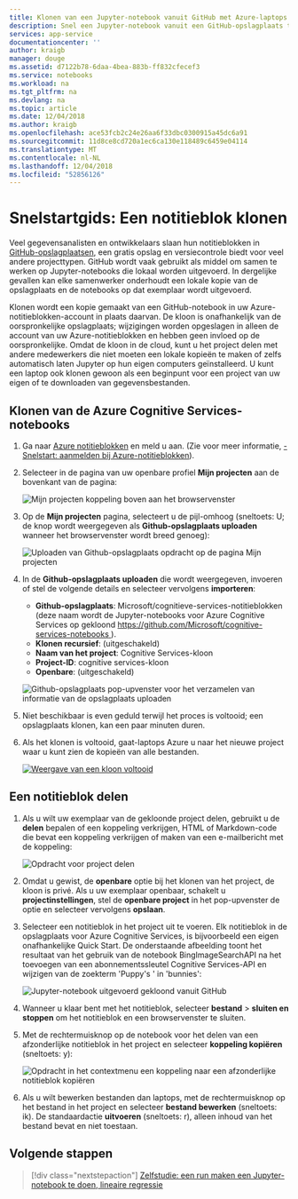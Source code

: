 ```yaml
---
title: Klonen van een Jupyter-notebook vanuit GitHub met Azure-laptops | Microsoft Docs
description: Snel een Jupyter-notebook vanuit een GitHub-opslagplaats te klonen en voer dit in uw Azure-notitieblokken-account.
services: app-service
documentationcenter: ''
author: kraigb
manager: douge
ms.assetid: d7122b78-6daa-4bea-883b-ff832cfecef3
ms.service: notebooks
ms.workload: na
ms.tgt_pltfrm: na
ms.devlang: na
ms.topic: article
ms.date: 12/04/2018
ms.author: kraigb
ms.openlocfilehash: ace53fcb2c24e26aa6f33dbc0300915a45dc6a91
ms.sourcegitcommit: 11d8ce8cd720a1ec6ca130e118489c6459e04114
ms.translationtype: MT
ms.contentlocale: nl-NL
ms.lasthandoff: 12/04/2018
ms.locfileid: "52856126"
---
```

# <a name="quickstart-clone-a-notebook"></a>Snelstartgids: Een notitieblok klonen

Veel gegevensanalisten en ontwikkelaars slaan hun notitieblokken in [GitHub-opslagplaatsen](https://github.com), een gratis opslag en versiecontrole biedt voor veel andere projecttypen. GitHub wordt vaak gebruikt als middel om samen te werken op Jupyter-notebooks die lokaal worden uitgevoerd. In dergelijke gevallen kan elke samenwerker onderhoudt een lokale kopie van de opslagplaats en de notebooks op dat exemplaar wordt uitgevoerd.

Klonen wordt een kopie gemaakt van een GitHub-notebook in uw Azure-notitieblokken-account in plaats daarvan. De kloon is onafhankelijk van de oorspronkelijke opslagplaats; wijzigingen worden opgeslagen in alleen de account van uw Azure-notitieblokken en hebben geen invloed op de oorspronkelijke. Omdat de kloon in de cloud, kunt u het project delen met andere medewerkers die niet moeten een lokale kopieën te maken of zelfs automatisch laten Jupyter op hun eigen computers geïnstalleerd. U kunt een laptop ook klonen gewoon als een beginpunt voor een project van uw eigen of te downloaden van gegevensbestanden.

## <a name="clone-the-azure-cognitive-services-notebooks"></a>Klonen van de Azure Cognitive Services-notebooks

1. Ga naar [Azure notitieblokken](https://notebooks.azure.com) en meld u aan. (Zie voor meer informatie, [-Snelstart: aanmelden bij Azure-notitieblokken](quickstart-sign-in-azure-notebooks.md)).

1. Selecteer in de pagina van uw openbare profiel **Mijn projecten** aan de bovenkant van de pagina:

    ![Mijn projecten koppeling boven aan het browservenster](media/quickstarts/my-projects-link.png)

1. Op de **Mijn projecten** pagina, selecteert u de pijl-omhoog (sneltoets: U; de knop wordt weergegeven als **Github-opslagplaats uploaden** wanneer het browservenster wordt breed genoeg):

    ![Uploaden van Github-opslagplaats opdracht op de pagina Mijn projecten](media/quickstarts/upload-github-repo-command.png)

1. In de **Github-opslagplaats uploaden** die wordt weergegeven, invoeren of stel de volgende details en selecteer vervolgens **importeren**:

    - **Github-opslagplaats**: Microsoft/cognitieve-services-notitieblokken (deze naam wordt de Jupyter-notebooks voor Azure Cognitive Services op gekloond [ https://github.com/Microsoft/cognitive-services-notebooks ](https://github.com/Microsoft/cognitive-services-notebooks)).
    - **Klonen recursief**: (uitgeschakeld)
    - **Naam van het project**: Cognitive Services-kloon
    - **Project-ID**: cognitive services-kloon
    - **Openbare**: (uitgeschakeld)

    ![Github-opslagplaats pop-upvenster voor het verzamelen van informatie van de opslagplaats uploaden](media/quickstarts/upload-github-repo-popup.png)

1. Niet beschikbaar is even geduld terwijl het proces is voltooid; een opslagplaats klonen, kan een paar minuten duren.

1. Als het klonen is voltooid, gaat-laptops Azure u naar het nieuwe project waar u kunt zien de kopieën van alle bestanden.

    [![](media/quickstarts/completed-clone.png "Weergave van een kloon voltooid")](media/quickstarts/completed-clone.png#lightbox)

## <a name="share-a-notebook"></a>Een notitieblok delen

1. Als u wilt uw exemplaar van de gekloonde project delen, gebruikt u de **delen** bepalen of een koppeling verkrijgen, HTML of Markdown-code die bevat een koppeling verkrijgen of maken van een e-mailbericht met de koppeling:

    ![Opdracht voor project delen](media/quickstarts/share-project-command.png)

1. Omdat u gewist, de **openbare** optie bij het klonen van het project, de kloon is privé. Als u uw exemplaar openbaar, schakelt u **projectinstellingen**, stel de **openbare project** in het pop-upvenster de optie en selecteer vervolgens **opslaan**.

1. Selecteer een notitieblok in het project uit te voeren. Elk notitieblok in de opslagplaats voor Azure Cognitive Services, is bijvoorbeeld een eigen onafhankelijke Quick Start. De onderstaande afbeelding toont het resultaat van het gebruik van de notebook BingImageSearchAPI na het toevoegen van een abonnementssleutel Cognitive Services-API en wijzigen van de zoekterm 'Puppy's ' in 'bunnies':

    ![Jupyter-notebook uitgevoerd gekloond vanuit GitHub](media/quickstarts/clone-notebook-result.png)

1. Wanneer u klaar bent met het notitieblok, selecteer **bestand** > **sluiten en stoppen** om het notitieblok en een browservenster te sluiten.

1. Met de rechtermuisknop op de notebook voor het delen van een afzonderlijke notitieblok in het project en selecteer **koppeling kopiëren** (sneltoets: y):

    ![Opdracht in het contextmenu een koppeling naar een afzonderlijke notitieblok kopiëren](media/quickstarts/copy-link-to-individual-notebook.png)

1. Als u wilt bewerken bestanden dan laptops, met de rechtermuisknop op het bestand in het project en selecteer **bestand bewerken** (sneltoets: ik). De standaardactie **uitvoeren** (sneltoets: r), alleen inhoud van het bestand bevat en niet toestaan.

## <a name="next-steps"></a>Volgende stappen

> [!div class="nextstepaction"]
> [Zelfstudie: een run maken een Jupyter-notebook te doen, lineaire regressie](tutorial-create-run-jupyter-notebook.md)
